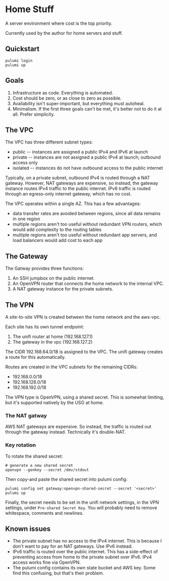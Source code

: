 # Home Stuff

A server environment where cost is the top priority.

Currently used by the author for home servers and stuff.

## Quickstart

```
pulumi login
pulumi up
```

## Goals

1. Infrastructure as code. Everything is automated.
2. Cost should be zero, or as close to zero as possible.
3. Availability isn't super-important, but everything must autoheal.
4. Minimalism. If the first three goals can't be met, it's better not to do it at all. Prefer simplicity.

## The VPC

The VPC has three different subnet types:

-   public -- instances are assigned a public IPv4 and IPv6 at launch
-   private -- instances are not assigned a public IPv4 at launch; outbound access only
-   isolated -- instances do not have outbound access to the public internet

Typically, on a private subnet, outbound IPv4 is routed through a NAT gateway. However, NAT gateways are expensive, so instead, the gateway instance routes IPv4 traffic to the public internet. IPv6 traffic is routed through an egress-only internet gateway, which has no cost.

The VPC operates within a single AZ. This has a few advantages:

-   data transfer rates are avoided between regions, since all data remains in one region
-   multiple regions aren't too useful without redundant VPN routers, which would add complexity to the routing tables
-   multiple regions aren't too useful without redundant app servers, and load balancers would add cost to each app

## The Gateway

The Gatway provides three functions:

1. An SSH jumpbox on the public internet.
2. An OpenVPN router that connects the home network to the internal VPC.
3. A NAT gateway instance for the private subnets.

## The VPN

A site-to-site VPN is created between the home network and the aws-vpc.

Each site has its own tunnel endpoint:

1. The unifi router at home (192.168.127.1)
2. The gateway in the vpc (192.168.127.2)

The CIDR 192.168.64.0/18 is assigned to the VPC. The unifi gateway creates a route for this automatically.

Routes are created in the VPC subnets for the remaining CIDRs:

-   192.168.0.0/18
-   192.168.128.0/18
-   192.168.192.0/18

The VPN type is OpenVPN, using a shared secret. This is somewhat limiting, but it's supported natively by the USG at home.

### The NAT gatway

AWS NAT gateways are expensive. So instead, the traffic is routed out through the gateway instead. Technically it's double-NAT.

### Key rotation

To rotate the shared secret:

```
# generate a new shared secret
openvpn --genkey --secret /dev/stdout
```

Then copy-and paste the shared secret into pulumi config:

```
pulumi config set gateway:openvpn-shared-secret --secret '<secret>'
pulumi up
```

Finally, the secret needs to be set in the unifi network settings, in the VPN settings, under `Pre-shared Secret Key`. You will probably need to remove whitespace, comments and newlines.

## Known issues

-   The private subnet has no access to the IPv4 internet. This is because I don't want to pay for an NAT gateways. Use IPv6 instead.
-   IPv6 traffic is routed over the public internet. This has a side-effect of preventing access from home to the private subnet over IPv6. IPv4 access works fine via OpenVPN.
-   The pulumi config contains its own state bucket and AWS key. Some find this confusing, but that's their problem.
